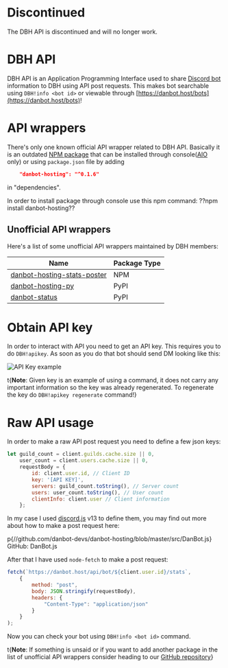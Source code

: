 # Discontinued

The DBH API is discontinued and will no longer work. 

# DBH API

DBH API is an Application Programming Interface used to share [Discord bot](/beginner/creating-a-bot) information to DBH using API post requests. This makes bot searchable using `DBH!info <bot id>` or viewable through [https://danbot.host/bots](https://danbot.host/bots)!

# API wrappers 

There's only one known official API wrapper related to DBH API. Basically it is an outdated [NPM package](//www.npmjs.com/package/danbot-hosting) that can be installed through console([AIO](/server/development/aio) only) or using `package.json` file by adding

```json
    "danbot-hosting": "^0.1.6"
```

in "dependencies".

In order to install package through console use this npm command: ??npm install danbot-hosting??

## Unofficial API wrappers

Here's a list of some unofficial API wrappers maintained by DBH members:

| Name                        | Package Type |
| --------------------------- | ------------ |
| [danbot-hosting-stats-poster](//www.npmjs.com/package/danbot-hosting-stats-poster) | NPM          |
| [danbot-hosting-py](//pypi.org/project/danbot-hosting-py/)           | PyPI         |
| [danbot-status](//pypi.org/project/danbot-status/)               | PyPI         |

# Obtain API key

In order to interact with API you need to get an API key. This requires you to do `DBH!apikey`. As soon as you do that bot should send DM looking like this:

![API Key example](/content/dbh-api/apikey.png)

t{**Note**: Given key is an example of using a command, it does not carry any important information so the key was already regenerated. To regenerate the key do `DBH!apikey regenerate` command!}

# Raw API usage

In order to make a raw API post request you need to define a few json keys:

```js
let guild_count = client.guilds.cache.size || 0,
    user_count = client.users.cache.size || 0,
    requestBody = {
        id: client.user.id, // Client ID
        key: '[API KEY]',
        servers: guild_count.toString(), // Server count
        users: user_count.toString(), // User count
        clientInfo: client.user // Client information
    };
```

In my case I used [discord.js](//www.npmjs.com/package/discord.js) v13 to define them, you may find out more about how to make a post request here:

p{//github.com/danbot-devs/danbot-hosting/blob/master/src/DanBot.js} GitHub: DanBot.js

After that I have used `node-fetch` to make a post request:

```js
fetch(`https://danbot.host/api/bot/${client.user.id}/stats`,
    {
        method: "post",
        body: JSON.stringify(requestBody),
        headers: {
            "Content-Type": "application/json"
        }
    }
);
```

Now you can check your bot using `DBH!info <bot id>` command.

t{**Note**: If something is unsaid or if you want to add another package in the list of unofficial API wrappers consider heading to our [GitHub repository](//github.com/DBH-Docs/Documentation)}
